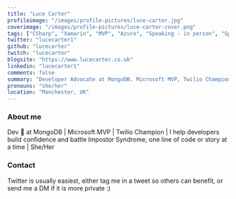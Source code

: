 ```yaml
---
title: "Luce Carter"
profileimage: "/images/profile-pictures/luce-carter.jpg"
coverimage: "/images/profile-pictures/luce-carter-cover.png"
tags: ["CSharp", "Xamarin", "MVP", "Azure", "Speaking - in person", "Speaking - virtual", "DevRel"]
twitter: "lucecarter1"
github: "lucecarter"
twitch: "lucecarter"
blogsite: "https://www.lucecarter.co.uk"
linkedin: "lucecarter1"
comments: false
summary: "Developer Advocate at MongoDB. Microsoft MVP, Twilio Champion and battler of Imposter Syndrome."
pronouns: "she/her"
location: "Manchester, UK"
---
```



### About me
Dev 🥑 at MongoDB | Microsoft MVP | Twilio Champion | I help developers build confidence and battle Impostor Syndrome, one line of code or story at a time | She/Her

### Contact

Twitter is usually easiest, either tag me in a tweet so others can benefit, or send me a DM if it is more private :)
